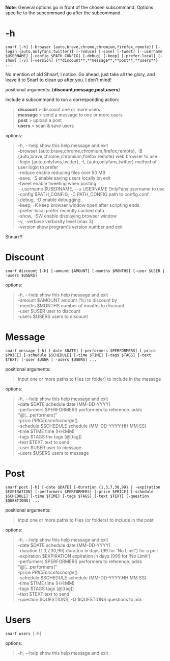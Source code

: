 **Note**: General options go in front of the chosen subcommand. Options specific to the subcommand go after the subcommand.  

# -h

`snarf [-h] [-browser {auto,brave,chrome,chromium,firefox,remote}] [-login {auto,onlyfans,twitter}] [-reduce] [-save] [-tweet] [--username $USERNAME] [-config $PATH_CONFIG] [-debug] [-keep] [-prefer-local] [-show] [-v] [-version] {**discount**,**message**,**post**,**users**} ... ` 

No mention of old Shnarf, I notice. Go ahead, just take all the glory, and leave it to Snarf to clean up after you. I don't mind!  

positional arguments: {**discount**,**message**,**post**,**users**}  

Include a subcommand to run a corresponding action:  
>   **discount**            > discount one or more users  
>   **message**             > send a message to one or more users  
>   **post**                > upload a post  
>   **users**               > scan & save users  

options:  
> -h, --help            show this help message and exit  
> -browser {auto,brave,chrome,chromium,firefox,remote}, -B {auto,brave,chrome,chromium,firefox,remote}  web browser to use  
> -login {auto,onlyfans,twitter}, -L {auto,onlyfans,twitter}  method of user login to prefer  
> -reduce               enable reducing files over 50 MB  
> -save, -S             enable saving users locally on exit  
> -tweet                enable tweeting when posting  
> --username $USERNAME, --u USERNAME OnlyFans username to use  
> -config $PATH_CONFIG, -C PATH_CONFIG path to config.conf  
> -debug, -D            enable debugging  
> -keep, -K             keep browser window open after scripting ends  
> -prefer-local         prefer recently cached data  
> -show, -SW            enable displaying browser window  
> -v, -verbose          verbosity level (max 3)  
> -version              show program's version number and exit  

Shnarrf!  

# Discount

`snarf discount [-h] [-amount $AMOUNT] [-months $MONTHS] [-user $USER | -users $USERS]`  

options:  
> -h, --help      show this help message and exit  
> -amount $AMOUNT  amount (%) to discount by  
> -months $MONTHS  number of months to discount  
> -user $USER      user to discount  
> -users $USERS    users to discount  

# Message

`snarf message [-h] [-date $DATE] [-performers $PERFORMERS] [-price $PRICE] [-schedule $SCHEDULE] [-time $TIME] [-tags $TAGS] [-text $TEXT] [-user $USER | -users $USERS] ... `  

positional arguments:  
> input                 one or more paths to files (or folder) to include in the message  

options:  
> -h, --help            show this help message and exit  
> -date $DATE            schedule date (MM-DD-YYYY)  
> -performers $PERFORMERS  performers to reference. adds "@[...performers]"  
> -price $PRICE          price to charge ($)  
> -schedule $SCHEDULE    schedule (MM-DD-YYYY:HH:MM:SS)  
> -time $TIME            time (HH:MM)  
> -tags $TAGS            the tags (@[tag])  
> -text $TEXT            text to send  
> -user $USER            user to message  
> -users $USERS          users to message  

# Post

`snarf post [-h] [-date $DATE] [-duration {1,3,7,30,99} | -expiration $EXPIRATION] [-performers $PERFORMERS] [-price $PRICE] [-schedule $SCHEDULE] [-time $TIME] [-tags $TAGS] [-text $TEXT] [-question $QUESTIONS] ... `  

positional arguments:  
> input                 one or more paths to files (or folders) to include in the post  

options:  
> -h, --help            show this help message and exit  
> -date $DATE            schedule date (MM-DD-YYYY)  
> -duration {1,3,7,30,99} duration in days (99 for 'No Limit') for a poll  
> -expiration $EXPIRATION  expiration in days (999 for 'No Limit')  
> -performers $PERFORMERS  performers to reference. adds "@[...performers]"  
> -price $PRICE          price to charge ($)  
> -schedule $SCHEDULE    schedule (MM-DD-YYYY:HH:MM:SS)  
> -time $TIME            time (HH:MM)  
> -tags $TAGS            tags (@[tag])  
> -text $TEXT            text to send  
> -question $QUESTIONS, -Q $QUESTIONS   questions to ask  

# Users

`snarf users [-h]`  

options:  
> -h, --help  show this help message and exit  
